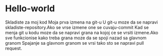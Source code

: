 # Hello-world
Skladiste za moj kod
Moja prva izmena na git-u
U git-u moze da se napravi skladiste-repository.Ako se vrse izmene one se cuvaju-commit
Kad se menja git u kodu moze da se napravi grana na kojoj ce se vrsiti izmene.Ako sve funkcionise kako treba grana moze da se spoji nazad sa glavnom granom
Spajanje sa glavnom granom se vrsi tako sto se napravi pull request.
